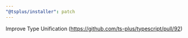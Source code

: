 ```yaml
---
"@tsplus/installer": patch
---
```


Improve Type Unification (https://github.com/ts-plus/typescript/pull/92)
